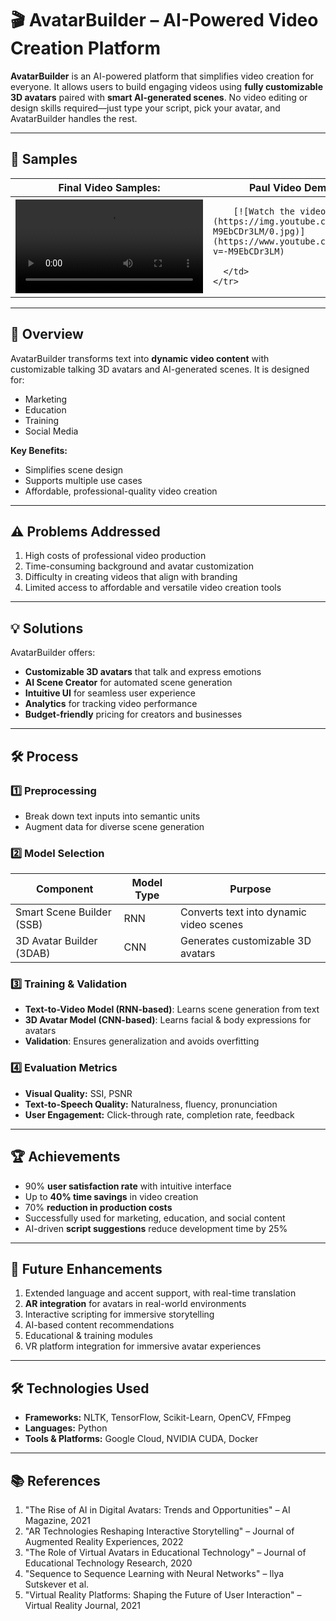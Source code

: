 # 🎬 AvatarBuilder – AI-Powered Video Creation Platform

**AvatarBuilder** is an AI-powered platform that simplifies video creation for everyone. It allows users to build engaging videos using **fully customizable 3D avatars** paired with **smart AI-generated scenes**. No video editing or design skills required—just type your script, pick your avatar, and AvatarBuilder handles the rest.

---

## 🔗 Samples

<table>
  <thead>
    <tr>
      <th>Final Video Samples:</th>
      <th>Paul Video Demo:</th>
    </tr>
  </thead>
  <tbody>
    <tr>
      <td>
        <video src="https://github.com/user-attachments/assets/d1da203e-b9db-4f4f-8095-02e52fa16523" controls preload>
            Your browser does not support the video tag.
        </video>
      </td>
      <td>
        
        [![Watch the video](https://img.youtube.com/vi/-M9EbCDr3LM/0.jpg)](https://www.youtube.com/watch?v=-M9EbCDr3LM)
        
      </td>
    </tr>
  </tbody>
</table>

---

## 📝 Overview

AvatarBuilder transforms text into **dynamic video content** with customizable talking 3D avatars and AI-generated scenes. It is designed for:

- Marketing
- Education
- Training
- Social Media

**Key Benefits:**

- Simplifies scene design
- Supports multiple use cases
- Affordable, professional-quality video creation

---

## ⚠️ Problems Addressed

1. High costs of professional video production
2. Time-consuming background and avatar customization
3. Difficulty in creating videos that align with branding
4. Limited access to affordable and versatile video creation tools

---

## 💡 Solutions

AvatarBuilder offers:

- **Customizable 3D avatars** that talk and express emotions
- **AI Scene Creator** for automated scene generation
- **Intuitive UI** for seamless user experience
- **Analytics** for tracking video performance
- **Budget-friendly** pricing for creators and businesses

---

## 🛠️ Process

### 1️⃣ Preprocessing

- Break down text inputs into semantic units
- Augment data for diverse scene generation

### 2️⃣ Model Selection

| Component | Model Type | Purpose |
|-----------|------------|--------|
| Smart Scene Builder (SSB) | RNN | Converts text into dynamic video scenes |
| 3D Avatar Builder (3DAB) | CNN | Generates customizable 3D avatars |

### 3️⃣ Training & Validation

- **Text-to-Video Model (RNN-based)**: Learns scene generation from text
- **3D Avatar Model (CNN-based)**: Learns facial & body expressions for avatars
- **Validation**: Ensures generalization and avoids overfitting

### 4️⃣ Evaluation Metrics

- **Visual Quality:** SSI, PSNR
- **Text-to-Speech Quality:** Naturalness, fluency, pronunciation
- **User Engagement:** Click-through rate, completion rate, feedback

---

## 🏆 Achievements

- 90% **user satisfaction rate** with intuitive interface
- Up to **40% time savings** in video creation
- 70% **reduction in production costs**
- Successfully used for marketing, education, and social content
- AI-driven **script suggestions** reduce development time by 25%

---

## 🔮 Future Enhancements

1. Extended language and accent support, with real-time translation
2. **AR integration** for avatars in real-world environments
3. Interactive scripting for immersive storytelling
4. AI-based content recommendations
5. Educational & training modules
6. VR platform integration for immersive avatar experiences

---

## 🛠️ Technologies Used

- **Frameworks:** NLTK, TensorFlow, Scikit-Learn, OpenCV, FFmpeg
- **Languages:** Python
- **Tools & Platforms:** Google Cloud, NVIDIA CUDA, Docker

---

## 📚 References

1. "The Rise of AI in Digital Avatars: Trends and Opportunities" – AI Magazine, 2021
2. "AR Technologies Reshaping Interactive Storytelling" – Journal of Augmented Reality Experiences, 2022
3. "The Role of Virtual Avatars in Educational Technology" – Journal of Educational Technology Research, 2020
4. "Sequence to Sequence Learning with Neural Networks" – Ilya Sutskever et al.
5. "Virtual Reality Platforms: Shaping the Future of User Interaction" – Virtual Reality Journal, 2021  
